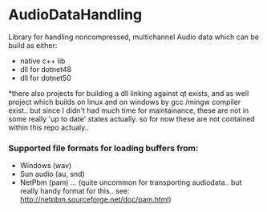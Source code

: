 # AudioDataHandling
Library for handling noncompressed, multichannel Audio data which can be build as either:

- native c++ lib
- dll for dotnet48
- dll for dotnet50

*there also projects for building a dll linking against qt exists, and as well project which builds on linux and on windows by gcc /mingw compiler exist.. but since I didn't had much time for maintainance, these are not in some really 'up to date' states actually. so for now these are not contained within this repo actualy..  

### Supported file formats for loading buffers from:

- Windows (wav)
- Sun audio (au, snd)
- NetPbm (pam) ... (quite uncommon for transporting audiodata.. but really handy format for this.. see: http://netpbm.sourceforge.net/doc/pam.html)
 

    
